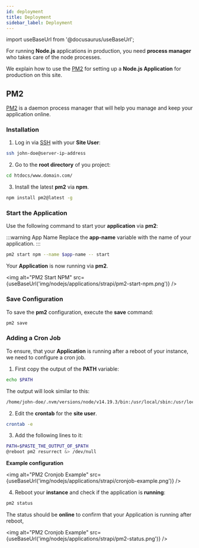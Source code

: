 ```yaml
---
id: deployment
title: Deployment
sidebar_label: Deployment
---
```


import useBaseUrl from '@docusaurus/useBaseUrl';

For running **Node.js** applications in production, you need **process manager** who takes care of the node processes.

We explain how to use the [PM2](https://pm2.keymetrics.io/) for setting up a **Node.js Application** for production on this site.

## PM2

[PM2](https://pm2.keymetrics.io/) is a daemon process manager that will help you manage and keep your application online.

### Installation

1. Log in via [SSH](../../../../frontend-area/ssh-ftp/#ssh-login) with your **Site User**:

```bash
ssh john-doe@server-ip-address
```

2. Go to the **root directory** of you project:

```bash
cd htdocs/www.domain.com/
```

3. Install the latest **pm2** via **npm**.

```bash
npm install pm2@latest -g
```

### Start the Application

Use the following command to start your **application** via **pm2**:

:::warning App Name
Replace the **app-name** variable with the name of your application.
:::

```bash
pm2 start npm --name $app-name -- start
```

Your **Application** is now running via **pm2**.

<img alt="PM2 Start NPM" src={useBaseUrl('img/nodejs/applications/strapi/pm2-start-npm.png')} />

### Save Configuration

To save the **pm2** configuration, execute the **save** command:

```bash
pm2 save
```

### Adding a Cron Job

To ensure, that your **Application** is running after a reboot of your instance, we need to configure a cron job.

1. First copy the output of the **PATH** variable:

```bash
echo $PATH
```

The output will look similar to this:

```bash
/home/john-doe/.nvm/versions/node/v14.19.3/bin:/usr/local/sbin:/usr/local/bin:/usr/sbin:/usr/bin:/sbin:/bin
```

2. Edit the **crontab** for the **site user**.

```bash
crontab -e
```

3. Add the following lines to it:

```bash
PATH=$PASTE_THE_OUTPUT_OF_$PATH
@reboot pm2 resurrect &> /dev/null
```

**Example configuration**

<img alt="PM2 Cronjob Example" src={useBaseUrl('img/nodejs/applications/strapi/cronjob-example.png')} />

4. Reboot your **instance** and check if the application is **running**:

```bash
pm2 status
```

The  status  should be **online** to confirm that your Application is running after reboot,

<img alt="PM2 Cronjob Example" src={useBaseUrl('img/nodejs/applications/strapi/pm2-status.png')} />